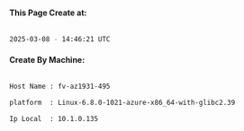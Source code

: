 
   
#### This Page Create at:

```bash

2025-03-08 - 14:46:21 UTC

```

#### Create By Machine:

```bash

Host Name : fv-az1931-495

platform  : Linux-6.8.0-1021-azure-x86_64-with-glibc2.39

Ip Local  : 10.1.0.135

```

